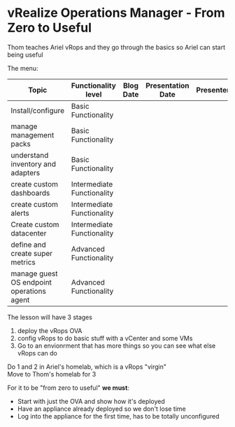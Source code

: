 # vRealize Operations Manager - From Zero to Useful

Thom teaches Ariel vRops and they go through the basics so Ariel can start being useful

The menu:  

| Topic| Functionality level | Blog Date | Presentation Date | Presenter |
|---|---|---|---|---
|Install/configure| Basic Functionality |
| manage management packs | Basic Functionality |
| understand inventory and adapters | Basic Functionality|
| create custom dashboards | Intermediate Functionality |
| create custom alerts | Intermediate Functionality |
| Create custom datacenter | Intermediate Functionality |
| define and create super metrics | Advanced Functionality |
| manage guest OS endpoint operations agent | Advanced Functionality |

The lesson will have 3 stages  

1. deploy the vRops OVA  
2. config vRops to do basic stuff with a vCenter and some VMs  
3. Go to an envionrment that has more things so you can see what else vRops can do  

Do 1 and 2 in Ariel's homelab, which is a vRops "virgin"  
Move to Thom's homelab for 3  

For it to be "from zero to useful" **we must**:  

- Start with just the OVA and show how it's deployed  
- Have an appliance already deployed so we don't lose time  
- Log into the appliance for the first time, has to be totally unconfigured  


